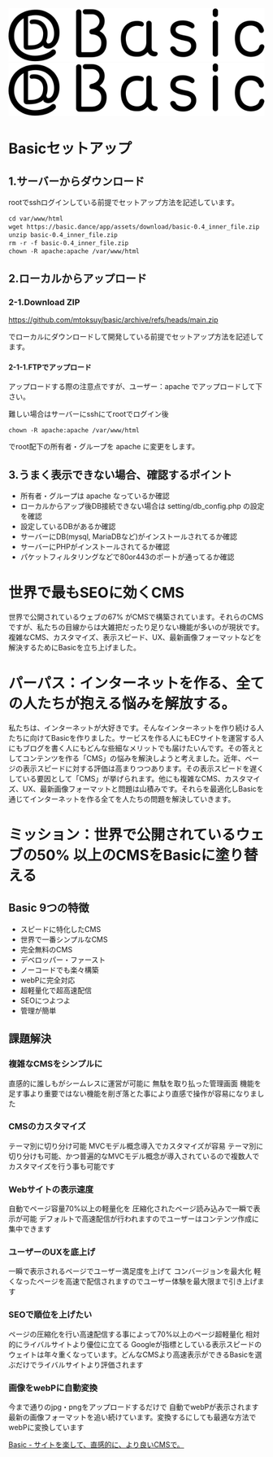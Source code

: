 ![ViewComponent logo](/app/theme/admin/assets/img/logo/basic_logo_1.svg#gh-light-mode-only)
![ViewComponent logo](/app/theme/admin/assets/img/logo/basic_logo_1.svg#gh-dark-mode-only)


# Basicセットアップ
## 1.サーバーからダウンロード
rootでsshログインしている前提でセットアップ方法を記述しています。
```
cd var/www/html
wget https://basic.dance/app/assets/download/basic-0.4_inner_file.zip
unzip basic-0.4_inner_file.zip
rm -r -f basic-0.4_inner_file.zip
chown -R apache:apache /var/www/html
```
## 2.ローカルからアップロード
### 2-1.Download ZIP
https://github.com/mtoksuy/basic/archive/refs/heads/main.zip

でローカルにダウンロードして開発している前提でセットアップ方法を記述してます。
#### 2-1-1.FTPでアップロード
アップロードする際の注意点ですが、ユーザー：apache でアップロードして下さい。

難しい場合はサーバーにsshにてrootでログイン後
```
chown -R apache:apache /var/www/html
```
でroot配下の所有者・グループを apache に変更をします。

## 3.うまく表示できない場合、確認するポイント
- 所有者・グループは apache なっているか確認
- ローカルからアップ後DB接続できない場合は setting/db_config.php の設定を確認
- 設定しているDBがあるか確認
- サーバーにDB(mysql, MariaDBなど)がインストールされてるか確認
- サーバーにPHPがインストールされてるか確認
- パケットフィルタリングなどで80or443のポートが通ってるか確認

# 世界で最もSEOに効くCMS
世界で公開されているウェブの67% がCMSで構築されています。それらのCMSですが、私たちの目線からは大雑把だったり足りない機能が多いのが現状です。複雑なCMS、カスタマイズ、表示スピード、UX、最新画像フォーマットなどを解決するためにBasicを立ち上げました。

# パーパス：インターネットを作る、全ての人たちが抱える悩みを解放する。
私たちは、インターネットが大好きです。そんなインターネットを作り続ける人たちに向けてBasicを作りました。サービスを作る人にもECサイトを運営する人にもブログを書く人にもどんな些細なメリットでも届けたいんです。その答えとしてコンテンツを作る「CMS」の悩みを解決しようと考えました。近年、ページの表示スピードに対する評価は高まりつつあります。その表示スピードを遅くしている要因として「CMS」が挙げられます。他にも複雑なCMS、カスタマイズ、UX、最新画像フォーマットと問題は山積みです。それらを最適化しBasicを通じてインターネットを作る全てを人たちの問題を解決していきます。

# ミッション：世界で公開されているウェブの50% 以上のCMSをBasicに塗り替える

## Basic 9つの特徴
- スピードに特化したCMS
- 世界で一番シンプルなCMS
- 完全無料のCMS
- デベロッパー・ファースト
- ノーコードでも楽々構築
- webPに完全対応
- 超軽量化で超高速配信
- SEOにつよつよ
- 管理が簡単


## 課題解決
### 複雑なCMSをシンプルに
直感的に誰しもがシームレスに運営が可能に
無駄を取り払った管理画面
機能を足す事より重要ではない機能を削ぎ落とた事により直感で操作が容易になりました

### CMSのカスタマイズ
テーマ別に切り分け可能
MVCモデル概念導入でカスタマイズが容易
テーマ別に切り分けも可能、かつ普遍的なMVCモデル概念が導入されているので複数人でカスタマイズを行う事も可能です

### Webサイトの表示速度
自動でページ容量70%以上の軽量化を
圧縮化されたページ読み込みで一瞬で表示が可能
デフォルトで高速配信が行われますのでユーザーはコンテンツ作成に集中できます

### ユーザーのUXを底上げ
一瞬で表示されるページでユーザー満足度を上げて
コンバージョンを最大化
軽くなったページを高速で配信されますのでユーザー体験を最大限まで引き上げます

### SEOで順位を上げたい
ページの圧縮化を行い高速配信する事によって70%以上のページ超軽量化
相対的にライバルサイトより優位に立てる
Googleが指標としている表示スピードのウェイトは年々重くなっています。どんなCMSより高速表示ができるBasicを選ぶだけでライバルサイトより評価されます

### 画像をwebPに自動変換
今まで通りのjpg・pngをアップロードするだけで
自動でwebPが表示されます
最新の画像フォーマットを追い続けています。変換するにしても最適な方法でwebPに変換しています


[Basic - サイトを楽して、直感的に、より良いCMSで。](https://basic.dance)
